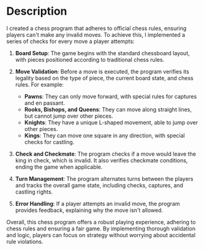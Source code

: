 # Description

I created a chess program that adheres to official chess rules, ensuring players can't make any invalid moves. To achieve this, I implemented a series of checks for every move a player attempts:

1. **Board Setup**: The game begins with the standard chessboard layout, with pieces positioned according to traditional chess rules.

2. **Move Validation**: Before a move is executed, the program verifies its legality based on the type of piece, the current board state, and chess rules. For example:
   - **Pawns**: They can only move forward, with special rules for captures and en passant.
   - **Rooks, Bishops, and Queens**: They can move along straight lines, but cannot jump over other pieces.
   - **Knights**: They have a unique L-shaped movement, able to jump over other pieces.
   - **Kings**: They can move one square in any direction, with special checks for castling.

3. **Check and Checkmate**: The program checks if a move would leave the king in check, which is invalid. It also verifies checkmate conditions, ending the game when applicable.

4. **Turn Management**: The program alternates turns between the players and tracks the overall game state, including checks, captures, and castling rights.

5. **Error Handling**: If a player attempts an invalid move, the program provides feedback, explaining why the move isn't allowed.

Overall, this chess program offers a robust playing experience, adhering to chess rules and ensuring a fair game. By implementing thorough validation and logic, players can focus on strategy without worrying about accidental rule violations.
